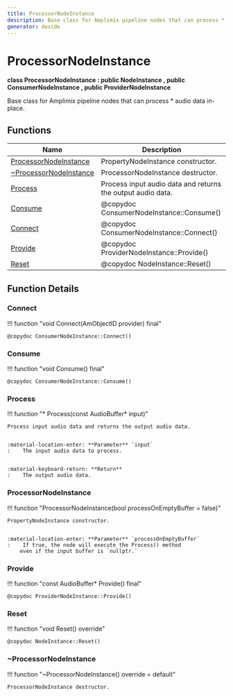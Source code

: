 ```yaml
---
title: ProcessorNodeInstance
description: Base class for Amplimix pipeline nodes that can process * audio data in-place. 
generator: doxide
---
```



# ProcessorNodeInstance

**class  ProcessorNodeInstance : public NodeInstance , public ConsumerNodeInstance , public ProviderNodeInstance**


Base class for Amplimix pipeline nodes that can process
     * audio data in-place.
     




## Functions

| Name | Description |
| ---- | ----------- |
| [ProcessorNodeInstance](#ProcessorNodeInstance) | PropertyNodeInstance constructor. |
| [~ProcessorNodeInstance](#_u007eProcessorNodeInstance) | ProcessorNodeInstance destructor.  |
| [Process](#Process) | Process input audio data and returns the output audio data. |
| [Consume](#Consume) |  @copydoc ConsumerNodeInstance::Consume()  |
| [Connect](#Connect) |  @copydoc ConsumerNodeInstance::Connect()  |
| [Provide](#Provide) |  @copydoc ProviderNodeInstance::Provide()  |
| [Reset](#Reset) |  @copydoc NodeInstance::Reset()  |

## Function Details

### Connect<a name="Connect"></a>
!!! function "void Connect(AmObjectID provider) final"

    
    @copydoc ConsumerNodeInstance::Connect()
            
    

### Consume<a name="Consume"></a>
!!! function "void Consume() final"

    
    @copydoc ConsumerNodeInstance::Consume()
            
    

### Process<a name="Process"></a>
!!! function "&#42; Process(const AudioBuffer&#42; input)"

    
    Process input audio data and returns the output audio data.
    
    
    :material-location-enter: **Parameter** `input`
    :    The input audio data to process.
    
    
    :material-keyboard-return: **Return**
    :    The output audio data.
            
    

### ProcessorNodeInstance<a name="ProcessorNodeInstance"></a>
!!! function "ProcessorNodeInstance(bool processOnEmptyBuffer = false)"

    
    PropertyNodeInstance constructor.
    
    
    :material-location-enter: **Parameter** `processOnEmptyBuffer`
    :    If true, the node will execute the Process() method
        even if the input buffer is `nullptr.`
                
    

### Provide<a name="Provide"></a>
!!! function "const AudioBuffer&#42; Provide() final"

    
    @copydoc ProviderNodeInstance::Provide()
            
    

### Reset<a name="Reset"></a>
!!! function "void Reset() override"

    
    @copydoc NodeInstance::Reset()
            
    

### ~ProcessorNodeInstance<a name="_u007eProcessorNodeInstance"></a>
!!! function "~ProcessorNodeInstance() override = default"

    
    ProcessorNodeInstance destructor.
             
    
    
    

